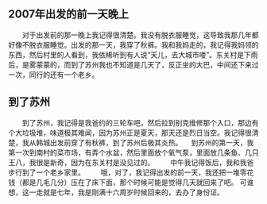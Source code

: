 ## 2007年出发的前一天晚上
‌‌‌　　对于出发前的那一晚上我记得很清楚。我没有脱衣服睡觉，这导致我那几年都好像不脱衣服睡觉。出发的那一天，我穿了秋裤。我和我妈走的，我记得我妈领的东西，然后村里的人看到，我依稀听到有人说“天儿，去大城市喽”。东关村是下雨后，是雾蒙蒙的，而到了苏州我也不知道是几天了，反正坐的大巴，中间还下来过一次，同行的还有一个老乡。

## 到了苏州
‌‌‌　　到了苏州，我记得是我爸约的三轮车吧，然后拉到别克维修那个入口，那边有个大垃圾堆，味道极其难闻，因为苏州正是夏天，那天还是烈日当空。我记得很清楚，我从韩城出发前穿了有秋裤，到了苏州后极其炎热。
‌‌‌　到苏州的第一天，我第一次到南村的菜市场，有弄个水盆，然后里面放个氧气泵，里面放几条鱼、几只王八，我很是新奇，因为在东关村是没见过的。
‌‌‌　　中午我记得饭后，我和我爸步行到了一个老乡家里。
‌‌‌　　哦，对了，我记得出发的前一天，我还把一堆零花钱（都是几毛几分）压在了床下面，那个时候可能是觉得几天就回来了吧。 可谁想，这一走就是七年，我是刚满十六周岁时候回来的，去办了身份证。